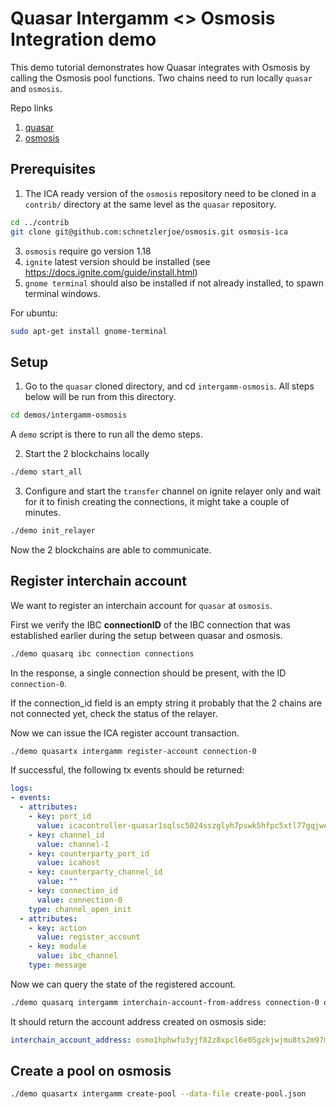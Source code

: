 # Quasar Intergamm <> Osmosis Integration demo

This demo tutorial demonstrates how Quasar integrates with Osmosis by calling the Osmosis pool functions. Two chains need to run locally `quasar` and `osmosis`.

Repo links
1. [quasar](https://github.com/quasar-finance/quasar)
2. [osmosis](https://github.com/osmosis-labs/osmosis)

## Prerequisites

1. The ICA ready version of the `osmosis` repository need to be cloned in a `contrib/` directory at the same level as the `quasar` repository.

```bash
cd ../contrib
git clone git@github.com:schnetzlerjoe/osmosis.git osmosis-ica
```

3. `osmosis` require go version 1.18
4. `ignite` latest version should be installed (see https://docs.ignite.com/guide/install.html)
5. `gnome terminal` should also be installed if not already installed, to spawn terminal windows.

For ubuntu:

```bash
sudo apt-get install gnome-terminal
```

## Setup

1. Go to the `quasar` cloned directory, and cd `intergamm-osmosis`. All steps below will be run from this directory.

```bash
cd demos/intergamm-osmosis
```

A `demo` script is there to run all the demo steps.

2. Start the 2 blockchains locally

```bash
./demo start_all
```

3. Configure and start the `transfer` channel on ignite relayer only and wait for it to finish creating the connections, it might take a couple of minutes.

```bash
./demo init_relayer
```

Now the 2 blockchains are able to communicate.

## Register interchain account

We want to register an interchain account for `quasar` at `osmosis`.

First we verify the IBC **connectionID** of the IBC connection that was established earlier during the setup between quasar and osmosis.

```bash
./demo quasarq ibc connection connections
```

In the response, a single connection should be present, with the ID `connection-0`.

If the connection_id field is an empty string it probably that the 2 chains are not connected yet, check the status of the relayer.

Now we can issue the ICA register account transaction.

```bash
./demo quasartx intergamm register-account connection-0
```

If successful, the following tx events should be returned:

```yaml
logs:
- events:
  - attributes:
    - key: port_id
      value: icacontroller-quasar1sqlsc5024sszglyh7pswk5hfpc5xtl77gqjwec
    - key: channel_id
      value: channel-1
    - key: counterparty_port_id
      value: icahost
    - key: counterparty_channel_id
      value: ""
    - key: connection_id
      value: connection-0
    type: channel_open_init
  - attributes:
    - key: action
      value: register_account
    - key: module
      value: ibc_channel
    type: message
```

Now we can query the state of the registered account.

```bash
./demo quasarq intergamm interchain-account-from-address connection-0 quasar1sqlsc5024sszglyh7pswk5hfpc5xtl77gqjwec
```

It should return the account address created on osmosis side:

```yaml
interchain_account_address: osmo1hphwfu3yjf82z8xpcl6e05gzkjwjmu8ts2m97mdk62feuqm77f2skm6qcy
```

## Create a pool on osmosis

```bash
./demo quasartx intergamm create-pool --data-file create-pool.json
```
